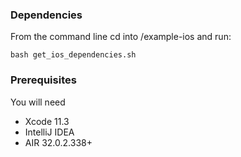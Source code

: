 ### Dependencies
From the command line cd into /example-ios and run:

```shell
bash get_ios_dependencies.sh
```


### Prerequisites

You will need

- Xcode 11.3
- IntelliJ IDEA
- AIR 32.0.2.338+

